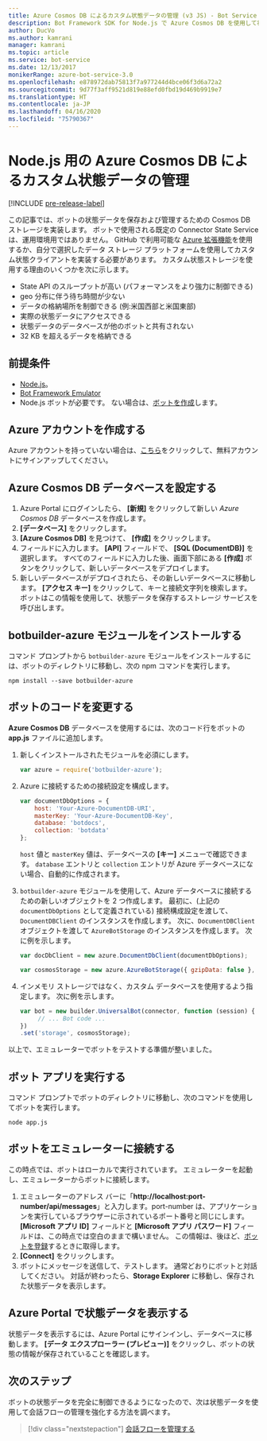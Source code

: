 ```yaml
---
title: Azure Cosmos DB によるカスタム状態データの管理 (v3 JS) - Bot Service
description: Bot Framework SDK for Node.js で Azure Cosmos DB を使用して状態データを保存および取得する方法を説明します。
author: DucVo
ms.author: kamrani
manager: kamrani
ms.topic: article
ms.service: bot-service
ms.date: 12/13/2017
monikerRange: azure-bot-service-3.0
ms.openlocfilehash: e878972dab75813f7a977244d4bce06f3d6a72a2
ms.sourcegitcommit: 9d77f3aff9521d819e88efd0fbd19d469b9919e7
ms.translationtype: HT
ms.contentlocale: ja-JP
ms.lasthandoff: 04/16/2020
ms.locfileid: "75790367"
---
```

# <a name="manage-custom-state-data-with-azure-cosmos-db-for-nodejs"></a>Node.js 用の Azure Cosmos DB によるカスタム状態データの管理

[!INCLUDE [pre-release-label](../includes/pre-release-label-v3.md)]

この記事では、ボットの状態データを保存および管理するための Cosmos DB ストレージを実装します。 ボットで使用される既定の Connector State Service は、運用環境用ではありません。 GitHub で利用可能な [Azure 拡張機能](https://www.npmjs.com/package/botbuilder-azure)を使用するか、自分で選択したデータ ストレージ プラットフォームを使用してカスタム状態クライアントを実装する必要があります。 カスタム状態ストレージを使用する理由のいくつかを次に示します。

- State API のスループットが高い (パフォーマンスをより強力に制御できる)
- geo 分布に伴う待ち時間が少ない
- データの格納場所を制御できる (例:米国西部と米国東部)
- 実際の状態データにアクセスできる
- 状態データのデータベースが他のボットと共有されない
- 32 KB を超えるデータを格納できる

## <a name="prerequisites"></a>前提条件

- [Node.js](https://nodejs.org/en/)。
- [Bot Framework Emulator](~/bot-service-debug-emulator.md)
- Node.js ボットが必要です。 ない場合は、[ボットを作成](bot-builder-nodejs-quickstart.md)します。 

## <a name="create-azure-account"></a>Azure アカウントを作成する
Azure アカウントを持っていない場合は、[こちら](https://azure.microsoft.com/free/)をクリックして、無料アカウントにサインアップしてください。

## <a name="set-up-the-azure-cosmos-db-database"></a>Azure Cosmos DB データベースを設定する
1. Azure Portal にログインしたら、 **[新規]** をクリックして新しい *Azure Cosmos DB* データベースを作成します。 
2. **[データベース]** をクリックします。 
3. **[Azure Cosmos DB]** を見つけて、 **[作成]** をクリックします。
4. フィールドに入力します。 **[API]** フィールドで、 **[SQL (DocumentDB)]** を選択します。 すべてのフィールドに入力した後、画面下部にある **[作成]** ボタンをクリックして、新しいデータベースをデプロイします。 
5. 新しいデータベースがデプロイされたら、その新しいデータベースに移動します。 **[アクセス キー]** をクリックして、キーと接続文字列を検索します。 ボットはこの情報を使用して、状態データを保存するストレージ サービスを呼び出します。

## <a name="install-botbuilder-azure-module"></a>botbuilder-azure モジュールをインストールする

コマンド プロンプトから `botbuilder-azure` モジュールをインストールするには、ボットのディレクトリに移動し、次の npm コマンドを実行します。

```nodejs
npm install --save botbuilder-azure
```

## <a name="modify-your-bot-code"></a>ボットのコードを変更する

**Azure Cosmos DB** データベースを使用するには、次のコード行をボットの **app.js** ファイルに追加します。

1. 新しくインストールされたモジュールを必須にします。

   ```javascript
   var azure = require('botbuilder-azure'); 
   ```

2. Azure に接続するための接続設定を構成します。
   ```javascript
   var documentDbOptions = {
       host: 'Your-Azure-DocumentDB-URI', 
       masterKey: 'Your-Azure-DocumentDB-Key', 
       database: 'botdocs',   
       collection: 'botdata'
   };
   ```
   `host` 値と `masterKey` 値は、データベースの **[キー]** メニューで確認できます。 `database` エントリと `collection` エントリが Azure データベースにない場合、自動的に作成されます。

3. `botbuilder-azure` モジュールを使用して、Azure データベースに接続するための新しいオブジェクトを 2 つ作成します。 最初に、(上記の `documentDbOptions` として定義されている) 接続構成設定を渡して、`DocumentDBClient` のインスタンスを作成します。 次に、`DocumentDBClient` オブジェクトを渡して `AzureBotStorage` のインスタンスを作成します。 次に例を示します。
   ```javascript
   var docDbClient = new azure.DocumentDbClient(documentDbOptions);

   var cosmosStorage = new azure.AzureBotStorage({ gzipData: false }, docDbClient);
   ```

4. インメモリ ストレージではなく、カスタム データベースを使用するよう指定します。 次に例を示します。

   ```javascript
   var bot = new builder.UniversalBot(connector, function (session) {
        // ... Bot code ...
   })
   .set('storage', cosmosStorage);
   ```

以上で、エミュレーターでボットをテストする準備が整いました。

## <a name="run-your-bot-app"></a>ボット アプリを実行する

コマンド プロンプトでボットのディレクトリに移動し、次のコマンドを使用してボットを実行します。

```nodejs
node app.js
```

## <a name="connect-your-bot-to-the-emulator"></a>ボットをエミュレーターに接続する

この時点では、ボットはローカルで実行されています。 エミュレーターを起動し、エミュレーターからボットに接続します。

1. エミュレーターのアドレス バーに「<strong>http://localhost:port-number/api/messages</strong>」と入力します。port-number は、アプリケーションを実行しているブラウザーに示されているポート番号と同じにします。 <strong>[Microsoft アプリ ID]</strong> フィールドと <strong>[Microsoft アプリ パスワード]</strong> フィールドは、この時点では空白のままで構いません。 この情報は、後ほど、[ボットを登録](~/bot-service-quickstart-registration.md)するときに取得します。
2. **[Connect]** をクリックします。
3. ボットにメッセージを送信して、テストします。 通常どおりにボットと対話してください。 対話が終わったら、**Storage Explorer** に移動し、保存された状態データを表示します。

## <a name="view-state-data-on-azure-portal"></a>Azure Portal で状態データを表示する

状態データを表示するには、Azure Portal にサインインし、データベースに移動します。 **[データ エクスプローラー (プレビュー)]** をクリックし、ボットの状態の情報が保存されていることを確認します。

## <a name="next-step"></a>次のステップ

ボットの状態データを完全に制御できるようになったので、次は状態データを使用して会話フローの管理を強化する方法を調べます。

> [!div class="nextstepaction"]
> [会話フローを管理する](bot-builder-nodejs-dialog-manage-conversation-flow.md)
